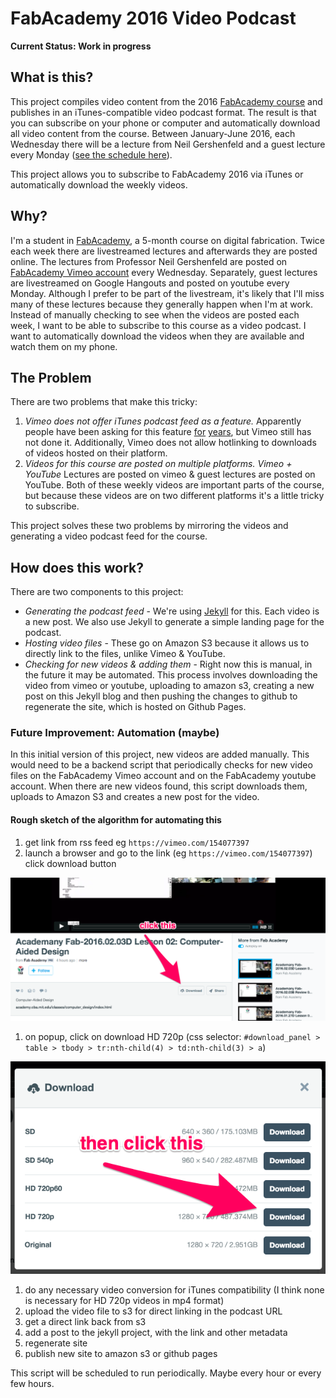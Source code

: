 FabAcademy 2016 Video Podcast
=====================================

**Current Status: Work in progress**

## What is this?

This project compiles video content from the 2016 [FabAcademy course](http://fabacademy.org) and publishes in an iTunes-compatible video podcast format. The result is that you can subscribe on your phone or computer and automatically download all video content from the course. Between January-June 2016, each Wednesday there will be a lecture from Neil Gershenfeld and a guest lecture every Monday ([see the schedule here](http://archive.fabacademy.org/archives/2016/master/schedule.html)).

This project allows you to subscribe to FabAcademy 2016 via iTunes or automatically download the weekly videos.

## Why?

I'm a student in [FabAcademy](http://fabacademy.org), a 5-month course on digital fabrication. Twice each week there are livestreamed lectures and afterwards they are posted online. The lectures from Professor Neil Gershenfeld are posted on [FabAcademy Vimeo account](https://vimeo.com/fabacademy/videos) every Wednesday. Separately, guest lectures are livestreamed on Google Hangouts and posted on youtube every Monday. Although I prefer to be part of the livestream, it's likely that I'll miss many of these lectures because they generally happen when I'm at work. Instead of manually checking to see when the videos are posted each week, I want to be able to subscribe to this course as a video podcast. I want to automatically download the videos when they are available and watch them on my phone.


## The Problem

There are two problems that make this tricky:
 1. *Vimeo does not offer iTunes podcast feed as a feature.* Apparently people have been asking for this feature [for](https://vimeo.com/forums/topic:1007) [years](https://vimeo.com/forums/feature_requests/topic:5609), but Vimeo still has not done it. Additionally, Vimeo does not allow hotlinking to downloads of videos hosted on their platform.
 1. *Videos for this course are posted on multiple platforms. Vimeo + YouTube* Lectures are posted on vimeo & guest lectures are posted on YouTube. Both of these weekly videos are important parts of the course, but because these videos are on two different platforms it's a little tricky to subscribe.

This project solves these two problems by mirroring the videos and generating a video podcast feed for the course.

## How does this work?

There are two components to this project:

 * *Generating the podcast feed* - We're using [Jekyll](https://jekyllrb.com) for this. Each video is a new post. We also use Jekyll to generate a simple landing page for the podcast.
 * *Hosting video files* - These go on Amazon S3 because it allows us to directly link to the files, unlike Vimeo & YouTube.
 * *Checking for new videos & adding them* - Right now this is manual, in the future it may be automated. This process involves downloading the video from vimeo or youtube, uploading to amazon s3, creating a new post on this Jekyll blog and then pushing the changes to github to regenerate the site, which is hosted on Github Pages.

### Future Improvement: Automation (maybe)

In this initial version of this project, new videos are added manually. This would need to be a backend script that periodically checks for new video files on the FabAcademy Vimeo account and on the FabAcademy youtube account. When there are new videos found, this script downloads them, uploads to Amazon S3 and creates a new post for the video.

#### Rough sketch of the algorithm for automating this

1. get link from rss feed eg `https://vimeo.com/154077397`
1. launch a browser and go to the link (eg `https://vimeo.com/154077397`)
click download button

![[]](screenshots/download-button.png)

1. on popup, click on download HD 720p (css selector: `#download_panel > table > tbody > tr:nth-child(4) > td:nth-child(3) > a`)

![[]](screenshots/download-hd720p.png)

1. do any necessary video conversion for iTunes compatibility (I think none is necessary for HD 720p videos in mp4 format)
1. upload the video file to s3 for direct linking in the podcast URL
1. get a direct link back from s3
1. add a post to the jekyll project, with the link and other metadata
1. regenerate site
1. publish new site to amazon s3 or github pages

This script will be scheduled to run periodically. Maybe every hour or every few hours.
